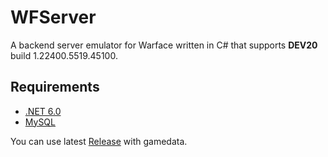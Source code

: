 # WFServer

A backend server emulator for Warface written in C# that supports **DEV20** build 1.22400.5519.45100.

## Requirements
- [.NET 6.0](https://dotnet.microsoft.com/en-us/download/dotnet/6.0) 
- [MySQL](https://dev.mysql.com/downloads/installer/)

You can use latest [Release](https://github.com/n1kodim/WFServer/releases/latest) with gamedata.